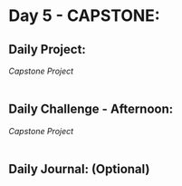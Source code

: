 # Day 5 - CAPSTONE:

## Daily Project:

_Capstone Project_
<br> <br>

## Daily Challenge - Afternoon:

_Capstone Project_
<br> <br>

## Daily Journal: (Optional)
